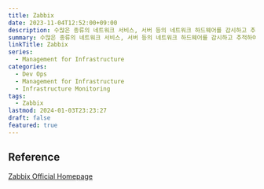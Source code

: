 ```yaml
---
title: Zabbix
date: 2023-11-04T12:52:00+09:00
description: 수많은 종류의 네트워크 서비스, 서버 등의 네트워크 하드웨어를 감시하고 추적하여 관리자에게 장애 발생을 신속히 알리기 위해 만들어진 네트워크 관리 시스템
summary: 수많은 종류의 네트워크 서비스, 서버 등의 네트워크 하드웨어를 감시하고 추적하여 관리자에게 장애 발생을 신속히 알리기 위해 만들어진 네트워크 관리 시스템
linkTitle: Zabbix
series:
  - Management for Infrastructure
categories:
  - Dev Ops
  - Management for Infrastructure
  - Infrastructure Monitoring
tags:
  - Zabbix
lastmod: 2024-01-03T23:23:27
draft: false
featured: true
---
```


## Reference

[Zabbix Official Homepage](https://www.zabbix.com/)
